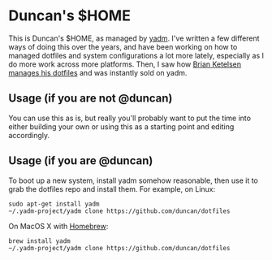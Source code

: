# Duncan's $HOME

This is Duncan's $HOME, as managed by [yadm](https://yadm.io). I've written a few different ways of doing this over the years, and have been working on how to managed dotfiles and system configurations a lot more lately, especially as I do more work across more platforms. Then, I saw how [Brian Ketelsen manages his dotfiles](https://github.com/bketelsen/dotfiles) and was instantly sold on yadm.

## Usage (if you are not @duncan)

You can use this as is, but really you'll probably want to put the time into either building your own or using this as a starting point and editing accordingly. 

## Usage (if you are @duncan)

To boot up a new system, install yadm somehow reasonable, then use it to grab the dotfiles repo and install them. For example, on Linux:

```
sudo apt-get install yadm
~/.yadm-project/yadm clone https://github.com/duncan/dotfiles
```
On MacOS X with [Homebrew](https://brew.sh):

```
brew install yadm
~/.yadm-project/yadm clone https://github.com/duncan/dotfiles
```
